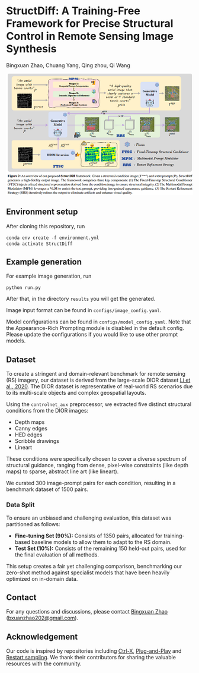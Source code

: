# StructDiff: A Training-Free Framework for Precise Structural Control in Remote Sensing Image Synthesis

Bingxuan Zhao, Chuang Yang, Qing zhou, Qi Wang


![StructDiff  figure](assets/structure.png)

## Environment setup

After cloning this repository, run

```
conda env create -f environment.yml
conda activate StructDiff
```

## Example generation

For example image generation, run

```
python run.py
```

After that, in the directory `results` you will get the generated.

Image input format can be found in `configs/image_config.yaml`.

Model configurations can be found in `configs/model_config.yaml`. Note that the Appearance-Rich Prompting module is disabled in the default config. Please update the configurations if you would like to use other prompt models.

## Dataset

To create a stringent and domain-relevant benchmark for remote sensing (RS) imagery, our dataset is derived from the large-scale DIOR dataset [Li et al., 2020](https://arxiv.org/abs/1909.00133). The DIOR dataset is representative of real-world RS scenarios due to its multi-scale objects and complex geospatial layouts.

Using the `controlnet_aux` preprocessor, we extracted five distinct structural conditions from the DIOR images:
* Depth maps
* Canny edges
* HED edges
* Scribble drawings
* Lineart

These conditions were specifically chosen to cover a diverse spectrum of structural guidance, ranging from dense, pixel-wise constraints (like depth maps) to sparse, abstract line art (like lineart).

We curated 300 image-prompt pairs for each condition, resulting in a benchmark dataset of 1500 pairs.

### Data Split

To ensure an unbiased and challenging evaluation, this dataset was partitioned as follows:

* **Fine-tuning Set (90%):** Consists of 1350 pairs, allocated for training-based baseline models to allow them to adapt to the RS domain.
* **Test Set (10%):** Consists of the remaining 150 held-out pairs, used for the final evaluation of all methods.

This setup creates a fair yet challenging comparison, benchmarking our zero-shot method against specialist models that have been heavily optimized on in-domain data.



## Contact 

For any questions and discussions, please contact [Bingxuan Zhao](https://github.com/bxuanz) (bxuanzhao202@gmail.com).

## Acknowledgement

Our code is inspired by repositories including [Ctrl-X](https://github.com/genforce/ctrl-x), [Plug-and-Play](https://github.com/MichalGeyer/pnp-diffusers) and [Restart sampling](https://github.com/Newbeeer/diffusion_restart_sampling). We thank their contributors for sharing the valuable resources with the community.



